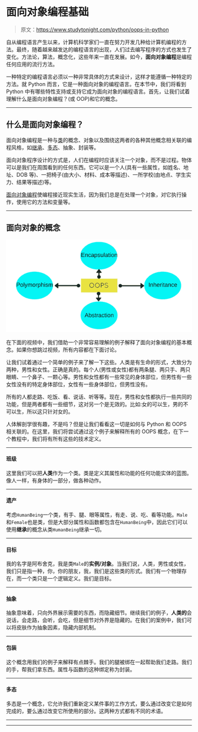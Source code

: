# 面向对象编程基础

> 原文：<https://www.studytonight.com/python/oops-in-python>

自从编程语言产生以来，计算机科学家们一直在努力开发几种给计算机编程的方法。最终，随着越来越发达的编程语言的出现，人们过去编写程序的方式也发生了变化。方法论，算法，概念化，这些年来一直在发展。如今，**面向对象编程**是编程任何应用的流行方法。

一种特定的编程语言必须以一种非常具体的方式来设计，这样才能遵循一种特定的方法。就 Python 而言，它是一种面向对象的编程语言。在本节中，我们将看到 Python 中有哪些特性支持或支持它成为面向对象的编程语言。首先，让我们试着理解什么是面向对象编程？(或 OOP)和它的概念。

* * *

## 什么是面向对象编程？

面向对象编程是一种与[类](class-in-python)的概念、对象以及围绕这两者的各种其他概念相关联的编程风格，如[继承](inheritance-in-python)、[多态](python-polymorphism)、抽象、封装等。

面向对象程序设计的方式是，人们在编程时应该关注一个对象，而不是过程。物体可以是我们在周围看到的任何东西。它可以是一个人(具有一些属性，如姓名、地址、DOB 等)、一把椅子(由大小、材料、成本等描述)、一所学校(由地点、学生实力、结果等描述)等。

[面向对象编程](oops-basics-python)使编程接近现实生活，因为我们总是在处理一个对象，对它执行操作，使用它的方法和变量等。

* * *

## 面向对象的概念

![Basic OOPS concepts](img/36c708a583c738148f8a1cd6a87c5d7d.png)

在下面的视频中，我们借助一个非常容易理解的例子解释了面向对象编程的基本概念。如果你想跳过视频，所有内容都在下面讨论。

让我们试着通过一个简单的例子来了解一下这些。人类是有生命的形式，大致分为两种，男性和女性。正确是真的。每个人(男性或女性)都有两条腿、两只手、两只眼睛、一个鼻子、一颗心等。男性和女性都有一些常见的身体部位，但男性有一些女性没有的特定身体部位，女性有一些身体部位，但男性没有。

所有的人都走路、吃饭、看、说话、听等等。现在，男性和女性都执行一些共同的功能，但是两者都有一些细节，这对另一个是无效的。比如:女的可以生，男的不可以生，所以这只针对女的。

人体解剖学很有趣，不是吗？但是让我们看看这一切是如何与 Python 和 OOPS 相关联的。在这里，我们将尝试通过这个例子来解释所有的 OOPS 概念，在下一个教程中，我们将有所有这些的技术定义。

* * *

#### 班级

这里我们可以把**人类**作为一个类。类是定义其属性和功能的任何功能实体的蓝图。像人一样，有身体的一部分，做各种动作。

* * *

#### 遗产

考虑`HumanBeing`一个类，有手、腿、眼等属性，有走、说、吃、看等功能。`Male`和`Female`也是类，但是大部分属性和函数都包含在`HumanBeing`中，因此它们可以使用**继承**的概念从类`HumanBeing`继承一切。

* * *

#### 目标

我的名字是阿布舍克，我是类`Male`的**实例/对象**。当我们说，人类，男性或女性，我们只是指一种，你，你的朋友，我，我们是这些类的形式。我们有一个物理存在，而一个类只是一个逻辑定义。我们是目标。

* * *

#### 抽象

抽象意味着，只向外界展示需要的东西，而隐藏细节。继续我们的例子，**人类的**会说话，会走路，会听，会吃，但是细节对外界是隐藏的。在我们的案例中，我们可以将皮肤作为抽象因素，隐藏内部机制。

* * *

#### 包装

这个概念用我们的例子来解释有点棘手。我们的腿被绑在一起帮助我们走路。我们的手，帮我们拿东西。属性与函数的这种绑定称为封装。

* * *

#### 多态

多态是一个概念，它允许我们重新定义某件事的工作方式，要么通过改变它是如何完成的，要么通过改变它所使用的部分。这两种方式都有不同的术语。

* * *

* * *